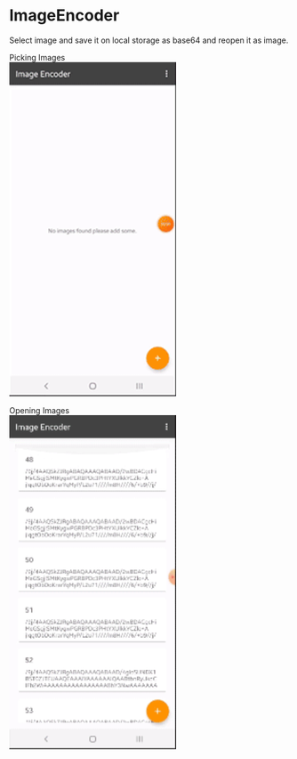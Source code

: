 # ImageEncoder
Select image and save it on local storage as base64 and reopen it as image.

Picking Images</br>
<img src="app/images/image_encoder_1.gif" width=300>

Opening Images</br>
<img src="app/images/image_encoder_2.gif" width=300>
